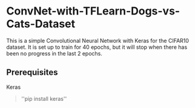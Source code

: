# ConvNet-with-TFLearn-Dogs-vs-Cats-Dataset

This is a simple Convolutional Neural Network with Keras for the CIFAR10 dataset. 
It is set up to train for 40 epochs, but it will stop when there has been no progress in the last 2 epochs.


## Prerequisites

Keras


> ''pip install keras'' 
